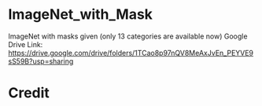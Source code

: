 # ImageNet_with_Mask
ImageNet with masks given (only 13 categories are available now)
Google Drive Link: <https://drive.google.com/drive/folders/1TCao8p97nQV8MeAxJvEn_PEYVE9sS59B?usp=sharing>


# Credit

[Pixel-ImageNet]:(https://github.com/shiyinzhang/Pixel-ImageNet)


